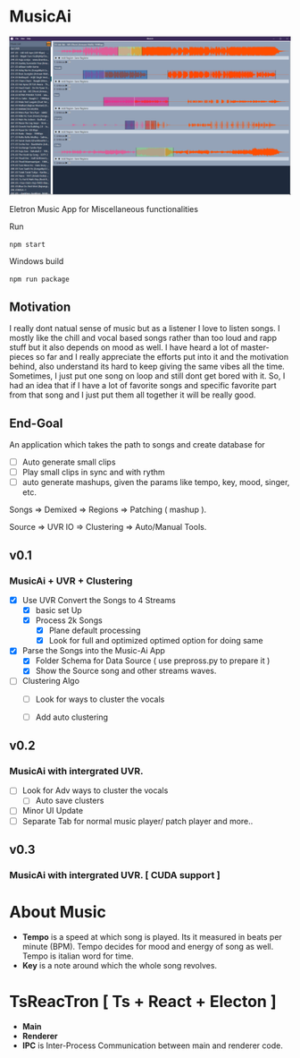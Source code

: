 # MusicAi

![MusicAi Windows App](./assets/Windows_App_Demo.png)


Eletron Music App for Miscellaneous functionalities


Run 

`npm start`

Windows build

`npm run package`

## Motivation
I really dont natual sense of music but as a listener I love to listen songs. I mostly like the chill and vocal based songs rather than too loud and rapp stuff but it also depends on mood as well. I have heard a lot of master-pieces so far and I really appreciate the efforts put into it and the motivation behind, also understand its hard to keep giving the same vibes all the time. Sometimes, I just put one song on loop and still dont get bored with it. So, I had an idea that if I have a lot of favorite songs and specific favorite part from that song and I just put them all together it will be really good. 

## End-Goal
An application which takes the path to songs and create database for 
- [ ] Auto generate small clips
- [ ] Play small clips in sync and with rythm
- [ ] auto generate mashups, given the params like tempo, key, mood, singer, etc.

Songs  => Demixed => Regions    => Patching ( mashup ).

Source => UVR IO  => Clustering => Auto/Manual Tools.

## v0.1
### MusicAi + UVR + Clustering
- [x] Use UVR Convert the Songs to 4 Streams
  - [x] basic set Up
  - [x] Process 2k Songs
    - [x] Plane default processing
    - [x] Look for full and optimized optimed option for doing same
- [x] Parse the Songs into the Music-Ai App
  - [x] Folder Schema for Data Source ( use prepross.py to prepare it )
  - [x] Show the Source song and other streams waves.
- [ ] Clustering Algo
  - [ ] Look for ways to cluster the vocals
  - [ ] Add auto clustering
  

## v0.2
### MusicAi with intergrated UVR.
- [ ] Look for Adv ways to cluster the vocals
  - [ ] Auto save clusters
- [ ] Minor UI Update
- [ ] Separate Tab for normal music player/ patch player and more..

## v0.3
### MusicAi with intergrated UVR. [ CUDA support ]


# About Music
  - **Tempo** is a speed at which song is played. Its it measured in beats per minute (BPM). Tempo decides for mood and energy of song as well. Tempo is italian word for time.
  - **Key** is a note around which the whole song revolves.

# TsReacTron [ Ts + React + Electon ]

  - **Main** 
  - **Renderer**
  - **IPC** is Inter-Process Communication between main and renderer code.